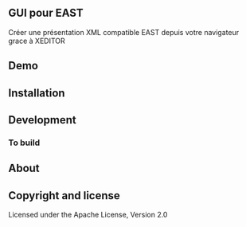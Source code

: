 ## GUI pour EAST

Créer une présentation XML compatible EAST depuis votre navigateur grace à XEDITOR

## Demo


## Installation


## Development


### To build

## About

## Copyright and license

Licensed under the Apache License, Version 2.0
